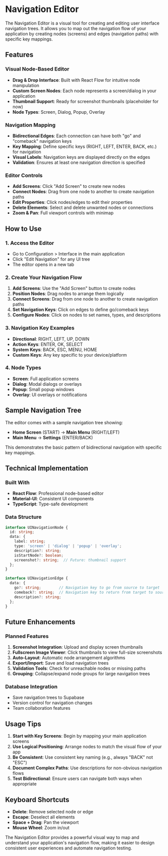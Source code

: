 # Navigation Editor

The Navigation Editor is a visual tool for creating and editing user interface navigation trees. It allows you to map out the navigation flow of your application by creating nodes (screens) and edges (navigation paths) with specific key mappings.

## Features

### Visual Node-Based Editor
- **Drag & Drop Interface**: Built with React Flow for intuitive node manipulation
- **Custom Screen Nodes**: Each node represents a screen/dialog in your application
- **Thumbnail Support**: Ready for screenshot thumbnails (placeholder for now)
- **Node Types**: Screen, Dialog, Popup, Overlay

### Navigation Mapping
- **Bidirectional Edges**: Each connection can have both "go" and "comeback" navigation keys
- **Key Mapping**: Define specific keys (RIGHT, LEFT, ENTER, BACK, etc.) for navigation
- **Visual Labels**: Navigation keys are displayed directly on the edges
- **Validation**: Ensures at least one navigation direction is specified

### Editor Controls
- **Add Screens**: Click "Add Screen" to create new nodes
- **Connect Nodes**: Drag from one node to another to create navigation paths
- **Edit Properties**: Click nodes/edges to edit their properties
- **Delete Elements**: Select and delete unwanted nodes or connections
- **Zoom & Pan**: Full viewport controls with minimap

## How to Use

### 1. Access the Editor
- Go to Configuration > Interface in the main application
- Click "Edit Navigation" for any UI tree
- The editor opens in a new tab

### 2. Create Your Navigation Flow
1. **Add Screens**: Use the "Add Screen" button to create nodes
2. **Position Nodes**: Drag nodes to arrange them logically
3. **Connect Screens**: Drag from one node to another to create navigation paths
4. **Set Navigation Keys**: Click on edges to define go/comeback keys
5. **Configure Nodes**: Click on nodes to set names, types, and descriptions

### 3. Navigation Key Examples
- **Directional**: RIGHT, LEFT, UP, DOWN
- **Action Keys**: ENTER, OK, SELECT
- **System Keys**: BACK, ESC, MENU, HOME
- **Custom Keys**: Any key specific to your device/platform

### 4. Node Types
- **Screen**: Full application screens
- **Dialog**: Modal dialogs or overlays
- **Popup**: Small popup windows
- **Overlay**: UI overlays or notifications

## Sample Navigation Tree

The editor comes with a sample navigation tree showing:
- **Home Screen** (START) → **Main Menu** (RIGHT/LEFT)
- **Main Menu** → **Settings** (ENTER/BACK)

This demonstrates the basic pattern of bidirectional navigation with specific key mappings.

## Technical Implementation

### Built With
- **React Flow**: Professional node-based editor
- **Material-UI**: Consistent UI components
- **TypeScript**: Type-safe development

### Data Structure
```typescript
interface UINavigationNode {
  id: string;
  data: {
    label: string;
    type: 'screen' | 'dialog' | 'popup' | 'overlay';
    description?: string;
    isStartNode?: boolean;
    screenshot?: string;  // Future: thumbnail support
  };
}

interface UINavigationEdge {
  data: {
    go?: string;        // Navigation key to go from source to target
    comeback?: string;  // Navigation key to return from target to source
    description?: string;
  };
}
```

## Future Enhancements

### Planned Features
1. **Screenshot Integration**: Upload and display screen thumbnails
2. **Fullscreen Image Viewer**: Click thumbnails to view full-size screenshots
3. **Auto-Layout**: Automatic node arrangement algorithms
4. **Export/Import**: Save and load navigation trees
5. **Validation Tools**: Check for unreachable nodes or missing paths
6. **Grouping**: Collapse/expand node groups for large navigation trees

### Database Integration
- Save navigation trees to Supabase
- Version control for navigation changes
- Team collaboration features

## Usage Tips

1. **Start with Key Screens**: Begin by mapping your main application screens
2. **Use Logical Positioning**: Arrange nodes to match the visual flow of your app
3. **Be Consistent**: Use consistent key naming (e.g., always "BACK" not "ESC")
4. **Document Complex Paths**: Use descriptions for non-obvious navigation flows
5. **Test Bidirectional**: Ensure users can navigate both ways when appropriate

## Keyboard Shortcuts

- **Delete**: Remove selected node or edge
- **Escape**: Deselect all elements
- **Space + Drag**: Pan the viewport
- **Mouse Wheel**: Zoom in/out

The Navigation Editor provides a powerful visual way to map and understand your application's navigation flow, making it easier to design consistent user experiences and automate navigation testing. 